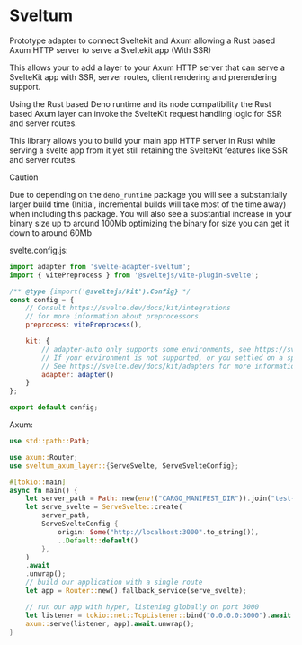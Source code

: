 # Sveltum 

Prototype adapter to connect Sveltekit and Axum allowing a Rust based Axum HTTP server to serve a Sveltekit app (With SSR)

This allows your to add a layer to your Axum HTTP server that can serve a SvelteKit app with SSR, server routes, client rendering and prerendering support.

Using the Rust based Deno runtime and its node compatibility the Rust based Axum layer can invoke the SvelteKit request handling logic for SSR and server routes.

This library allows you to build your main app HTTP server in Rust while serving a svelte app from it yet still retaining the SvelteKit features like SSR and server routes.

> [!CAUTION]
> Due to depending on the `deno_runtime` package you will see a substantially larger build time (Initial, incremental builds will take most of the time away) when including this package. You will also see a substantial increase in your binary size up to around 100Mb optimizing the binary for size you can get it down to around 60Mb

svelte.config.js:

```js
import adapter from 'svelte-adapter-sveltum';
import { vitePreprocess } from '@sveltejs/vite-plugin-svelte';

/** @type {import('@sveltejs/kit').Config} */
const config = {
	// Consult https://svelte.dev/docs/kit/integrations
	// for more information about preprocessors
	preprocess: vitePreprocess(),

	kit: {
		// adapter-auto only supports some environments, see https://svelte.dev/docs/kit/adapter-auto for a list.
		// If your environment is not supported, or you settled on a specific environment, switch out the adapter.
		// See https://svelte.dev/docs/kit/adapters for more information about adapters.
		adapter: adapter()
	}
};

export default config;
```

Axum:

```rust
use std::path::Path;

use axum::Router;
use sveltum_axum_layer::{ServeSvelte, ServeSvelteConfig};

#[tokio::main]
async fn main() {
    let server_path = Path::new(env!("CARGO_MANIFEST_DIR")).join("test-app/build");
    let serve_svelte = ServeSvelte::create(
        server_path,
        ServeSvelteConfig {
            origin: Some("http://localhost:3000".to_string()),
            ..Default::default()
        },
    )
    .await
    .unwrap();
    // build our application with a single route
    let app = Router::new().fallback_service(serve_svelte);

    // run our app with hyper, listening globally on port 3000
    let listener = tokio::net::TcpListener::bind("0.0.0.0:3000").await.unwrap();
    axum::serve(listener, app).await.unwrap();
}
```